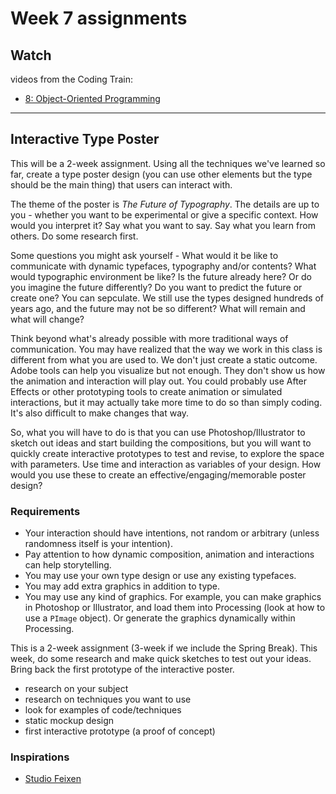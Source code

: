 # Week 7 assignments

## Watch 

videos from the Coding Train:
- [8: Object-Oriented Programming](https://www.youtube.com/watch?v=YcbcfkLzgvs&list=PLRqwX-V7Uu6bb7z2IJaTlzwzIg_5yvL4i)

-----

## Interactive Type Poster
This will be a 2-week assignment. Using all the techniques we've learned so far, create a type poster design (you can use other elements but the type should be the main thing) that users can interact with.

The theme of the poster is *The Future of Typography*. The details are up to you - whether you want to be experimental or give a specific context. How would you interpret it? Say what you want to say. Say what you learn from others. Do some research first. 

Some questions you might ask yourself - What would it be like to communicate with dynamic typefaces, typography and/or contents? What would typographic environment be like? Is the future already here? Or do you imagine the future differently? Do you want to predict the future or create one? You can sepculate. We still use the types designed hundreds of years ago, and the future may not be so different? What will remain and what will change? 

Think beyond what's already possible with more traditional ways of communication. You may have realized that the way we work in this class is different from what you are used to. We don't just create a static outcome. Adobe tools can help you visualize but not enough. They don't show us how the animation and interaction will play out. You could probably use After Effects or other prototyping tools to create animation or simulated interactions, but it may actually take more time to do so than simply coding. It's also difficult to make changes that way. 

So, what you will have to do is that you can use Photoshop/Illustrator to sketch out ideas and start building the compositions, but you will want to quickly create interactive prototypes to test and revise, to explore the space with parameters. Use time and interaction as variables of your design. How would you use these to create an effective/engaging/memorable poster design?
  
### Requirements
- Your interaction should have intentions, not random or arbitrary (unless randomness itself is your intention).
- Pay attention to how dynamic composition, animation and interactions can help storytelling.
- You may use your own type design or use any existing typefaces.
- You may add extra graphics in addition to type.
- You may use any kind of graphics. For example, you can make graphics in Photoshop or Illustrator, and load them into Processing (look at how to use a `PImage` object). Or generate the graphics dynamically within Processing.

This is a 2-week assignment (3-week if we include the Spring Break). This week, do some research and make quick sketches to test out your ideas. Bring back the first prototype of the interactive poster.

- research on your subject
- research on techniques you want to use
- look for examples of code/techniques
- static mockup design
- first interactive prototype (a proof of concept)
  
### Inspirations
- [Studio Feixen](http://www.itsnicethat.com/articles/studio-feixen-graphic-design-030317)

